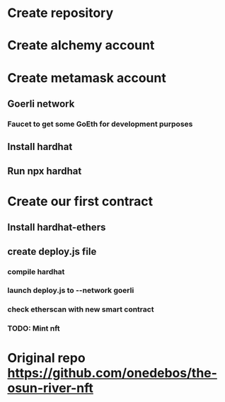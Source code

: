 # Create repository

# Create alchemy account

# Create metamask account
## Goerli network 
### Faucet to get some GoEth for development purposes


## Install hardhat
## Run npx hardhat

# Create our first contract


## Install hardhat-ethers


## create deploy.js file

### compile hardhat

### launch deploy.js to --network goerli

### check etherscan with new smart contract



### TODO: Mint nft

# Original repo https://github.com/onedebos/the-osun-river-nft 



